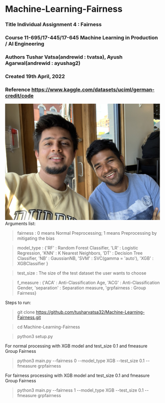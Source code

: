 # Machine-Learning-Fairness

### Title  Individual Assignment 4 : Fairness

### Course 11-695/17-445/17-645 Machine Learning in Production / AI Engineering

### Authors Tushar Vatsa(andrewid : tvatsa), Ayush Agarwal(andrewid : ayushag2)

### Created 19th April, 2022

### Reference https://www.kaggle.com/datasets/uciml/german-credit/code

![](https://github.com/tusharvatsa32/Machine-Learning-Fairness/blob/master/IMG-4150.jpg)
Arguments list:
  > fairness : 0 means Normal Preprocessing; 1 means Preprocessing by mitigating the bias
  
  > model_type : {'RF' : Random Forest Classifier, 'LR' : Logistic Regression, 'KNN' : K Nearest Neighbors,
  >               'DT' : Decision Tree Classifier, 'NB' : GaussianNB, 'SVM' : SVC(gamma = 'auto'), 'XGB' : XGBClassifier }
  
  >test_size : The size of the test dataset the user wants to choose

  >f_measure : {'ACA' : Anti-Classification Age, 'ACG' : Anti-Classification Gender, 'separation' : Separation measure, 'grpfairness : Group Fairness}

Steps to run:
 > git clone https://github.com/tusharvatsa32/Machine-Learning-Fairness.git
 
 > cd Machine-Learning-Fairness
 
 > python3 setup.py
 
 For normal processing with XGB model and test_size 0.1 and fmeasure Group Fairness
 > python3 main.py --fairness 0 --model_type XGB --test_size 0.1 --fmeasure grpfairness
 
 For fairness processing with XGB model and test_size 0.1 and fmeasure Group Fairness
 > python3 main.py --fairness 1 --model_type XGB --test_size 0.1 --fmeasure grpfairness
